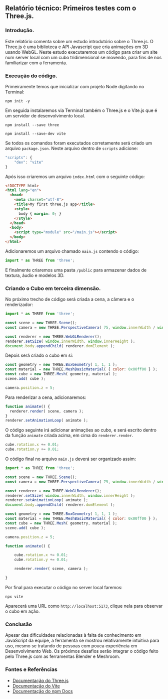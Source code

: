 ## Relatório técnico: Primeiros testes com o Three.js.

### Introdução.

Este relatório comenta sobre um estudo introdutório sobre o Three.js. O Three.js é uma biblioteca e API Javascript que cria animações em 3D usando WebGL. Neste estudo executaremos um código para criar um site num server local com um cubo tridimensional se movendo, para fins de nos familiarizar com a ferramenta.

### Execução do código.

Primeiramente temos que inicializar com projeto Node digitando no Terminal:

```
npm init -y
```

Em seguida instalaremos via Terminal também o Three.js e o Vite.js que é um servidor de desenvolvimento local.

```
npm install --save three
```

```
npm install --save-dev vite
```

Se todos os comandos foram executados corretamente será criado um arquivo `package.json`. Neste arquivo dentro de `scripts` adicione:

```JavaScript
"scripts": {
    "dev": "vite"
}
```

Após isso criaremos um arquivo `index.html` com o seguinte código:

``` html
<!DOCTYPE html>
<html lang="en">
  <head>
    <meta charset="utf-8">
    <title>My first three.js app</title>
    <style>
      body { margin: 0; }
    </style>
  </head>
  <body>
    <script type="module" src="/main.js"></script>
  </body>
</html>
```

Adicionaremos um arquivo chamado `main.js` contendo o código:

``` JavaScript
import * as THREE from 'three';
```

E finalmente criaremos uma pasta `/public` para armazenar dados de textura, áudio e modelos 3D.

### Criando o Cubo em terceira dimensão.

No próximo trecho de código será criada a cena, a câmera e o renderizador:

```JavaScript
import * as THREE from 'three';

const scene = new THREE.Scene();
const camera = new THREE.PerspectiveCamera( 75, window.innerWidth / window.innerHeight, 0.1, 1000 );

const renderer = new THREE.WebGLRenderer();
renderer.setSize( window.innerWidth, window.innerHeight );
document.body.appendChild( renderer.domElement );
```

Depois será criado o cubo em si:

```JavaScript
const geometry = new THREE.BoxGeometry( 1, 1, 1 );
const material = new THREE.MeshBasicMaterial( { color: 0x00ff00 } );
const cube = new THREE.Mesh( geometry, material );
scene.add( cube );

camera.position.z = 5;
```

Para renderizar a cena, adicionaremos:

```JavaScript
function animate() {
  renderer.render( scene, camera );
}
renderer.setAnimationLoop( animate );
```

O código seguinte irá adicionar animações ao cubo, e será escrito dentro da função `animate` criada acima, em cima do `renderer.render`.

```JavaScript
cube.rotation.x += 0.01;
cube.rotation.y += 0.01;
```

O código final no arquivo `main.js` deverá ser organizado assim:

```JavaScript
import * as THREE from 'three';

const scene = new THREE.Scene();
const camera = new THREE.PerspectiveCamera( 75, window.innerWidth / window.innerHeight, 0.1, 1000 );

const renderer = new THREE.WebGLRenderer();
renderer.setSize( window.innerWidth, window.innerHeight );
renderer.setAnimationLoop( animate );
document.body.appendChild( renderer.domElement );

const geometry = new THREE.BoxGeometry( 1, 1, 1 );
const material = new THREE.MeshBasicMaterial( { color: 0x00ff00 } );
const cube = new THREE.Mesh( geometry, material );
scene.add( cube );

camera.position.z = 5;

function animate() {

    cube.rotation.x += 0.01;
    cube.rotation.y += 0.01;

    renderer.render( scene, camera );

}
```

Por final para executar o código no server local faremos:

```
npx vite
```

Aparecerá uma URL como `http://localhost:5173`, clique nela para observar o cubo em ação.

### Conclusão

Apesar das dificuldades relacionadas à falta de conhecimento em JavaScript da equipe, a ferramenta se mostrou relativamente intuitiva para uso, mesmo se tratando de pessoas com pouca experiência em Desenvolvimento Web. Os próximos desafios serão integrar o código feito pelo Three.js com as ferramentas Blender e Meshroom.

### Fontes e Referências

- [Documentação do Three.js](https://threejs.org/docs/)
- [Documentação do Vite](https://vite.dev/guide/)
- [Documentação do npm Docs](https://docs.npmjs.com/about-npm)
